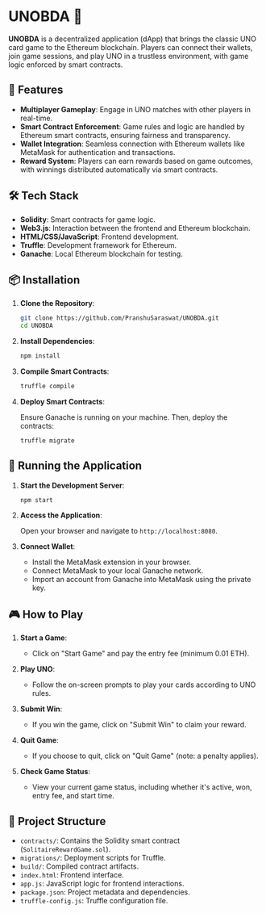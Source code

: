 # UNOBDA 🎴

**UNOBDA** is a decentralized application (dApp) that brings the classic UNO card game to the Ethereum blockchain. Players can connect their wallets, join game sessions, and play UNO in a trustless environment, with game logic enforced by smart contracts.

## 🚀 Features

- **Multiplayer Gameplay**: Engage in UNO matches with other players in real-time.
- **Smart Contract Enforcement**: Game rules and logic are handled by Ethereum smart contracts, ensuring fairness and transparency.
- **Wallet Integration**: Seamless connection with Ethereum wallets like MetaMask for authentication and transactions.
- **Reward System**: Players can earn rewards based on game outcomes, with winnings distributed automatically via smart contracts.

## 🛠️ Tech Stack

- **Solidity**: Smart contracts for game logic.
- **Web3.js**: Interaction between the frontend and Ethereum blockchain.
- **HTML/CSS/JavaScript**: Frontend development.
- **Truffle**: Development framework for Ethereum.
- **Ganache**: Local Ethereum blockchain for testing.

## 📦 Installation

1. **Clone the Repository**:

   ```bash
   git clone https://github.com/PranshuSaraswat/UNOBDA.git
   cd UNOBDA
   ```

2. **Install Dependencies**:

   ```bash
   npm install
   ```

3. **Compile Smart Contracts**:

   ```bash
   truffle compile
   ```

4. **Deploy Smart Contracts**:

   Ensure Ganache is running on your machine. Then, deploy the contracts:

   ```bash
   truffle migrate
   ```

## 🧪 Running the Application

1. **Start the Development Server**:

   ```bash
   npm start
   ```

2. **Access the Application**:

   Open your browser and navigate to `http://localhost:8080`.

3. **Connect Wallet**:

   - Install the MetaMask extension in your browser.
   - Connect MetaMask to your local Ganache network.
   - Import an account from Ganache into MetaMask using the private key.

## 🎮 How to Play

1. **Start a Game**:

   - Click on "Start Game" and pay the entry fee (minimum 0.01 ETH).

2. **Play UNO**:

   - Follow the on-screen prompts to play your cards according to UNO rules.

3. **Submit Win**:

   - If you win the game, click on "Submit Win" to claim your reward.

4. **Quit Game**:

   - If you choose to quit, click on "Quit Game" (note: a penalty applies).

5. **Check Game Status**:

   - View your current game status, including whether it's active, won, entry fee, and start time.

## 📁 Project Structure

- `contracts/`: Contains the Solidity smart contract (`SolitaireRewardGame.sol`).
- `migrations/`: Deployment scripts for Truffle.
- `build/`: Compiled contract artifacts.
- `index.html`: Frontend interface.
- `app.js`: JavaScript logic for frontend interactions.
- `package.json`: Project metadata and dependencies.
- `truffle-config.js`: Truffle configuration file.

